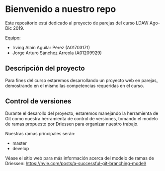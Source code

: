 # Bienvenido a nuestro repo

Este repositorio está dedicado al proyecto de parejas del curso LDAW Ago-Dic 2019.

Equipo:

- Irving Alain Aguilar Pérez (A01703171)
- Jorge Arturo Sánchez Arreola (A01209929)

## Descripción del proyecto

Para fines del curso estaremos desarrollando un proyecto web en parejas, demostrando en el mismo las competencias requeridas en el curso.

## Control de versiones

Durante el desarollo del proyecto, estaremos manejando la herramienta de Git como nuestra herramienta de control de versiones, tomando el modelo de ramas propuesto por Driessen para organizar nuestro trabajo. 

Nuestras ramas principales serán:
- master
- develop

Véase el sitio web para más información acerca del modelo de ramas de Driessen: https://nvie.com/posts/a-successful-git-branching-model/